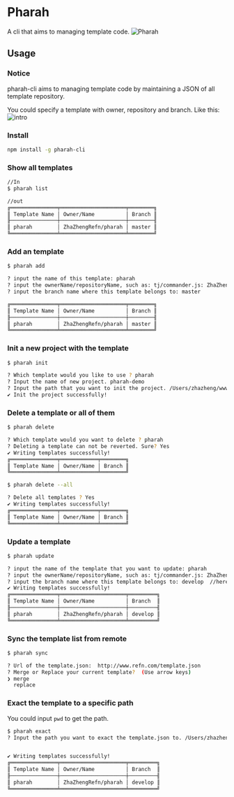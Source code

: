 # Pharah
A cli that aims to managing template code.
![Pharah][1]

## Usage

### Notice
pharah-cli aims to managing template code by maintaining a JSON of all template repository.

You could specify a template with owner, repository and branch. Like this:
![intro][2]

### Install
```sh
npm install -g pharah-cli
```

### Show all templates
```sh
//In
$ pharah list

//out
╔═══════════════╤═════════════════════╤════════╗
║ Template Name │ Owner/Name          │ Branch ║
╟───────────────┼─────────────────────┼────────╢
║ pharah        │ ZhaZhengRefn/pharah │ master ║
╚═══════════════╧═════════════════════╧════════╝
```

### Add an template
```sh
$ pharah add

? input the name of this template: pharah
? input the ownerName/repositoryName, such as: tj/commander.js: ZhaZhengRefn/pharah
? input the branch name where this template belongs to: master

╔═══════════════╤═════════════════════╤════════╗
║ Template Name │ Owner/Name          │ Branch ║
╟───────────────┼─────────────────────┼────────╢
║ pharah        │ ZhaZhengRefn/pharah │ master ║
╚═══════════════╧═════════════════════╧════════╝
```

### Init a new project with the template
```sh
$ pharah init

? Which template would you like to use ? pharah
? Input the name of new project. pharah-demo
? Input the path that you want to init the project. /Users/zhazheng/www/my_project
✔ Init the project successfully!
```

### Delete a template or all of them
```sh
$ pharah delete

? Which template would you want to delete ? pharah
? Deleting a template can not be reverted. Sure? Yes
✔ Writing templates successfully!
╔═══════════════╤════════════╤════════╗
║ Template Name │ Owner/Name │ Branch ║
╚═══════════════╧════════════╧════════╝
```

```sh
$ pharah delete --all

? Delete all templates ? Yes
✔ Writing templates successfully!
╔═══════════════╤════════════╤════════╗
║ Template Name │ Owner/Name │ Branch ║
╚═══════════════╧════════════╧════════╝
```

### Update a template
```sh
$ pharah update

? input the name of the template that you want to update: pharah
? input the ownerName/repositoryName, such as: tj/commander.js: ZhaZhengRefn/pharah
? input the branch name where this template belongs to: develop  //here, change the branch name.
✔ Writing templates successfully!
╔═══════════════╤═════════════════════╤═════════╗
║ Template Name │ Owner/Name          │ Branch  ║
╟───────────────┼─────────────────────┼─────────╢
║ pharah        │ ZhaZhengRefn/pharah │ develop ║
╚═══════════════╧═════════════════════╧═════════╝
```

### Sync the template list from remote
```sh
$ pharah sync

? Url of the template.json:  http://www.refn.com/template.json
? Merge or Replace your current template?  (Use arrow keys)
❯ merge
  replace
```

### Exact the template to a specific path
You could input `pwd` to get the path.
```sh
$ pharah exact
? Input the path you want to exact the template.json to. /Users/zhazheng/www/my_project


✔ Writing templates successfully!
╔═══════════════╤═════════════════════╤═════════╗
║ Template Name │ Owner/Name          │ Branch  ║
╟───────────────┼─────────────────────┼─────────╢
║ pharah        │ ZhaZhengRefn/pharah │ develop ║
╚═══════════════╧═════════════════════╧═════════╝
```

 [1]: http://o8swwgh2r.bkt.clouddn.com/Pharah.full.2043469.jpg
 [2]: http://o8swwgh2r.bkt.clouddn.com/pharah-intro.jpg

